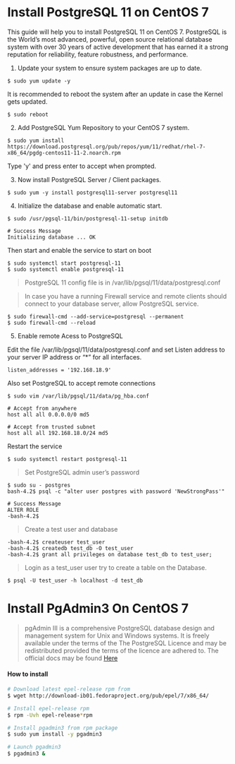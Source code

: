 # Install PostgreSQL 11 on CentOS 7
This guide will help you to install PostgreSQL 11 on CentOS 7. PostgreSQL is the World’s most advanced, powerful, open source relational database system with over 30 years of active development that has earned it a strong reputation for reliability, feature robustness, and performance.

1. Update your system to ensure system packages are up to date.

```
$ sudo yum update -y
```

It is recommended to reboot the system after an update in case the Kernel gets updated.
```
$ sudo reboot
```

2. Add PostgreSQL Yum Repository to your CentOS 7 system.

```
$ sudo yum install https://download.postgresql.org/pub/repos/yum/11/redhat/rhel-7-x86_64/pgdg-centos11-11-2.noarch.rpm
```

Type 'y' and press enter to accept when prompted.

3. Now install PostgreSQL Server / Client packages.

```
$ sudo yum -y install postgresql11-server postgresql11
```

4. Initialize the database and enable automatic start.

```
$ sudo /usr/pgsql-11/bin/postgresql-11-setup initdb

# Success Message
Initializing database ... OK
```

Then start and enable the service to start on boot

```
$ sudo systemctl start postgresql-11
$ sudo systemctl enable postgresql-11
```

> PostgreSQL 11 config file is in /var/lib/pgsql/11/data/postgresql.conf

> In case you have a running Firewall service and remote clients should connect to your database server, allow PostgreSQL service.

```
$ sudo firewall-cmd --add-service=postgresql --permanent
$ sudo firewall-cmd --reload
```

5. Enable remote Acess to PostgreSQL

Edit the file /var/lib/pgsql/11/data/postgresql.conf and set Listen address to your server IP address or “*” for all interfaces.

```
listen_addresses = '192.168.18.9'
```

Also set PostgreSQL to accept remote connections

```
$ sudo vim /var/lib/pgsql/11/data/pg_hba.conf

# Accept from anywhere
host all all 0.0.0.0/0 md5

# Accept from trusted subnet
host all all 192.168.18.0/24 md5
```

Restart the service

```
$ sudo systemctl restart postgresql-11
```

> Set PostgreSQL admin user’s password

```
$ sudo su - postgres 
bash-4.2$ psql -c "alter user postgres with password 'NewStrongPass'"

# Success Message
ALTER ROLE
-bash-4.2$
```

> Create a test user and database

```
-bash-4.2$ createuser test_user
-bash-4.2$ createdb test_db -O test_user
-bash-4.2$ grant all privileges on database test_db to test_user;
```

> Login as a test_user  user try to create a table on the Database.

```
$ psql -U test_user -h localhost -d test_db
```

# Install PgAdmin3 On CentOS 7
> pgAdmin III is a comprehensive PostgreSQL database design and management system for Unix and Windows systems. It is freely available under the terms of the The PostgreSQL Licence and may be redistributed provided the terms of the licence are adhered to. The official docs may be found [Here](https://www.pgadmin.org/docs/pgadmin3/1.22/introduction.html "The PgAdmin Oficial Docs")

#### How to install
```bash
# Download latest epel-release rpm from
$ wget http://download-ib01.fedoraproject.org/pub/epel/7/x86_64/

# Install epel-release rpm
$ rpm -Uvh epel-release*rpm

# Install pgadmin3 from rpm package
$ sudo yum install -y pgadmin3

# Launch pgadmin3
$ pgadmin3 &
```
